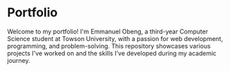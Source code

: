 # Portfolio
Welcome to my portfolio! I'm Emmanuel Obeng, a third-year Computer Science student at Towson University, with a passion for web development, programming, and problem-solving. This repository showcases various projects I've worked on and the skills I've developed during my academic journey.
